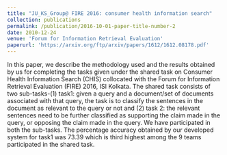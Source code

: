```yaml
---
title: "JU_KS_Group@ FIRE 2016: consumer health information search"
collection: publications
permalink: /publication/2016-10-01-paper-title-number-2
date: 2010-12-24
venue: 'Forum for Information Retrieval Evaluation'
paperurl: 'https://arxiv.org/ftp/arxiv/papers/1612/1612.08178.pdf'
---
```

In this paper, we describe the methodology used and the results obtained by us for completing the tasks given under the shared task on Consumer Health Information Search (CHIS) collocated with the Forum for Information Retrieval Evaluation (FIRE) 2016, ISI Kolkata. The shared task consists of two sub-tasks-(1) task1: given a query and a document/set of documents associated with that query, the task is to classify the sentences in the document as relevant to the query or not and (2) task 2: the relevant sentences need to be further classified as supporting the claim made in the query, or opposing the claim made in the query. We have participated in both the sub-tasks. The percentage accuracy obtained by our developed system for task1 was 73.39 which is third highest among the 9 teams participated in the shared task.
